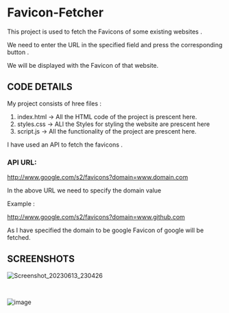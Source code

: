 # Favicon-Fetcher

This project is used to fetch the  Favicons of some existing websites . <br/>

We need to enter the URL in the specified field and press the corresponding button . <br/>

We will be displayed with the Favicon of that website.


## CODE DETAILS

My project consists of hree files : <br/>

1. index.html -> All the HTML code of the project is prescent here.
2. styles.css -> ALl the Styles for styling the website are prescent here
3. script.js -> All the functionality of the project are prescent here.

I have used an API to fetch the favicons . 

### API URL:

http://www.google.com/s2/favicons?domain=www.domain.com

In the above URL we need to specify the domain value 

Example :
 
 http://www.google.com/s2/favicons?domain=www.github.com
 
 As I have specified the domain to be google Favicon of google will be fetched.
 
 ## SCREENSHOTS
 
![Screenshot_20230613_230426](https://github.com/harshit-sharmaaa/Front-End-Projects/assets/121124691/55dc31ac-25e2-4958-8285-9a78f3669a4b)

 <br/>
 
![image](https://github.com/harshit-sharmaaa/Front-End-Projects/assets/121124691/550022af-c6c7-4836-8349-7aef994bff34)

